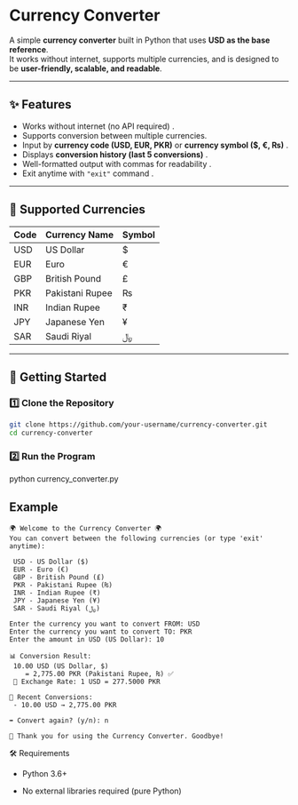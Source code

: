 #  Currency Converter

A simple **currency converter** built in Python that uses **USD as the base reference**.  
It works without internet, supports multiple currencies, and is designed to be **user-friendly, scalable, and readable**.

---

## ✨ Features
-  Works without internet (no API required)  .
-  Supports conversion between multiple currencies.  
-  Input by **currency code (USD, EUR, PKR)** or **currency symbol ($, €, ₨)**  .
-  Displays **conversion history (last 5 conversions)**  .
-  Well-formatted output with commas for readability  .
-  Exit anytime with `"exit"` command  .

---

## 💱 Supported Currencies
| Code | Currency Name       | Symbol |
|------|---------------------|--------|
| USD  | US Dollar           | $      |
| EUR  | Euro                | €      |
| GBP  | British Pound       | £      |
| PKR  | Pakistani Rupee     | ₨      |
| INR  | Indian Rupee        | ₹      |
| JPY  | Japanese Yen        | ¥      |
| SAR  | Saudi Riyal         | ﷼      |

---

## 🚀 Getting Started

### 1️⃣ Clone the Repository
```bash
git clone https://github.com/your-username/currency-converter.git
cd currency-converter
```
### 2️⃣ Run the Program
python currency_converter.py

## Example
```
🌍 Welcome to the Currency Converter 🌍
You can convert between the following currencies (or type 'exit' anytime):

 USD - US Dollar ($)
 EUR - Euro (€)
 GBP - British Pound (£)
 PKR - Pakistani Rupee (₨)
 INR - Indian Rupee (₹)
 JPY - Japanese Yen (¥)
 SAR - Saudi Riyal (﷼)

Enter the currency you want to convert FROM: USD
Enter the currency you want to convert TO: PKR
Enter the amount in USD (US Dollar): 10

📊 Conversion Result:
 10.00 USD (US Dollar, $)
    = 2,775.00 PKR (Pakistani Rupee, ₨) ✅
 💱 Exchange Rate: 1 USD = 277.5000 PKR

📝 Recent Conversions:
 - 10.00 USD → 2,775.00 PKR

➡️ Convert again? (y/n): n

👋 Thank you for using the Currency Converter. Goodbye!

```
🛠️ Requirements

- Python 3.6+

- No external libraries required (pure Python)



